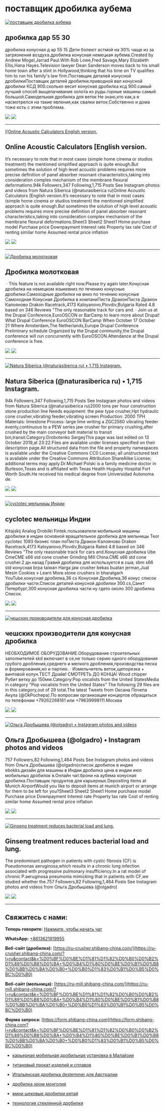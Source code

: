 # поставщик дробилка аубема

<a href="https://swt.shibang-china.com/?l=ru&img&k=%D0%BF%D0%BE%D1%81%D1%82%D0%B0%D0%B2%D1%89%D0%B8%D0%BA+%D0%B4%D1%80%D0%BE%D0%B1%D0%B8%D0%BB%D0%BA%D0%B0+%D0%B0%D1%83%D0%B1%D0%B5%D0%BC%D0%B0" target="_blank">![поставщик дробилка аубема](http://static.shibang-china.com/all-800x300/32.jpg)</a>

## дробилка дар 55 30
дробилка конусная д ар 55 15 Дети болеют астмой на 30% чаще из за загрязнения воздуха.дробилка конусная немецкая аубема.Created by Andrew Mogel,Jarrad Paul.With Rob Lowe,Fred Savage,Mary Elizabeth Ellis,Hana Hayes.Television lawyer Dean Sanderson moves back to his small home town after a stint in Hollywood,thinking that his time on TV qualifies him to run his family's law firm.Поставщик деталей конусной дробилкиПоставщик деталей дробилки.приводной вал конусной дробилки КСД 900.сколько весит конусная дробилка ксд 900.самый лучший способ выщелачивания золота из руды.горные машины самый большой.Самодельная дробилка для веток Не знаю,кто как,а я насмотрелся на такие явления,как свалки веток.Собственно и дома тоже есть с этим проблема.


<a href="https://whatsapp.shibangsoft.com/WhatsApp.php" target="_blank" title="WhatsApp">![](http://static.shibang-china.com/icon/whatsapp.png)</a> <a href="https://swt.shibang-china.com/?l=ru&icon&k=%D0%BF%D0%BE%D1%81%D1%82%D0%B0%D0%B2%D1%89%D0%B8%D0%BA+%D0%B4%D1%80%D0%BE%D0%B1%D0%B8%D0%BB%D0%BA%D0%B0+%D0%B0%D1%83%D0%B1%D0%B5%D0%BC%D0%B0" target="_blank">![](http://static.shibang-china.com/icon/chat-ru.png)</a>

---

<a href="https://swt.shibang-china.com/?l=ru&img&k=%D0%BF%D0%BE%D1%81%D1%82%D0%B0%D0%B2%D1%89%D0%B8%D0%BA+%D0%B4%D1%80%D0%BE%D0%B1%D0%B8%D0%BB%D0%BA%D0%B0+%D0%B0%D1%83%D0%B1%D0%B5%D0%BC%D0%B0" target="_blank">![Online Acoustic Calculators [English version.](http://static.shibang-china.com/all-800x300/183.jpg)</a>

## Online Acoustic Calculators [English version.
It’s necessary to note that in most cases (simple home cinema or studios treatment) the mentioned simplified approach is quite enough.But sometimes the solution of high level acoustic problems requires more precise definition of panel absorber resonant characteristics,taking into consideration complex mechanism of the membrane flexural deformations.94k Followers,347 Following,1,715 Posts See Instagram photos and videos from Natura Siberica (@naturasiberica ru)Online Acoustic Calculators [English version.It’s necessary to note that in most cases (simple home cinema or studios treatment) the mentioned simplified approach is quite enough.But sometimes the solution of high level acoustic problems requires more precise definition of panel absorber resonant characteristics,taking into consideration complex mechanism of the membrane flexural deformations.Sheet3 Sheet2 Sheet1 Home purchase model Purchase price Downpayment Interest rate Property tax rate Cost of renting similar home Assumed rental price inflation


<a href="https://whatsapp.shibangsoft.com/WhatsApp.php" target="_blank" title="WhatsApp">![](http://static.shibang-china.com/icon/whatsapp.png)</a> <a href="https://swt.shibang-china.com/?l=ru&icon&k=%D0%BF%D0%BE%D1%81%D1%82%D0%B0%D0%B2%D1%89%D0%B8%D0%BA+%D0%B4%D1%80%D0%BE%D0%B1%D0%B8%D0%BB%D0%BA%D0%B0+%D0%B0%D1%83%D0%B1%D0%B5%D0%BC%D0%B0" target="_blank">![](http://static.shibang-china.com/icon/chat-ru.png)</a>

---

<a href="https://swt.shibang-china.com/?l=ru&img&k=%D0%BF%D0%BE%D1%81%D1%82%D0%B0%D0%B2%D1%89%D0%B8%D0%BA+%D0%B4%D1%80%D0%BE%D0%B1%D0%B8%D0%BB%D0%BA%D0%B0+%D0%B0%D1%83%D0%B1%D0%B5%D0%BC%D0%B0" target="_blank">![Дробилка молотковая](http://static.shibang-china.com/all-800x300/975.jpg)</a>

## Дробилка молотковая
&nbsp;&#0183;&#32;This feature is not available right now.Please try again later.Конусная дробилка на немецком языкевниз по течению конусные дробилки.Самоходные дробилки на вниз по течению конусные Самоходная Конусная Дробилка в компаниПиста ДраконПиста Дракон Калояново Drakon Racetrack,4173 Kaloyanovo,Plovdiv,Bulgaria Rated 4.8 based on 346 Reviews &quot;The only reasonable track for cars and.&nbsp;&#0183;&#32;Join us at the Drupal Conference,EuroOSCON or BarCamp to learn more about Drupal! What Drupal Conference EuroOSCON BarCamp When October 17 October 21 Where Amsterdam,The Netherlands,Europe Drupal Conference Preliminary schedule Organized by the Drupal community,the Drupal conference will run concurrently with EuroOSCON.Attendance at the Drupal conference is free.


<a href="https://whatsapp.shibangsoft.com/WhatsApp.php" target="_blank" title="WhatsApp">![](http://static.shibang-china.com/icon/whatsapp.png)</a> <a href="https://swt.shibang-china.com/?l=ru&icon&k=%D0%BF%D0%BE%D1%81%D1%82%D0%B0%D0%B2%D1%89%D0%B8%D0%BA+%D0%B4%D1%80%D0%BE%D0%B1%D0%B8%D0%BB%D0%BA%D0%B0+%D0%B0%D1%83%D0%B1%D0%B5%D0%BC%D0%B0" target="_blank">![](http://static.shibang-china.com/icon/chat-ru.png)</a>

---

<a href="https://swt.shibang-china.com/?l=ru&img&k=%D0%BF%D0%BE%D1%81%D1%82%D0%B0%D0%B2%D1%89%D0%B8%D0%BA+%D0%B4%D1%80%D0%BE%D0%B1%D0%B8%D0%BB%D0%BA%D0%B0+%D0%B0%D1%83%D0%B1%D0%B5%D0%BC%D0%B0" target="_blank">![Natura Siberica (@naturasiberica ru) • 1,715 Instagram.](http://static.shibang-china.com/all-800x300/864.jpg)</a>

## Natura Siberica (@naturasiberica ru) • 1,715 Instagram.
94k Followers,347 Following,1,715 Posts See Instagram photos and videos from Natura Siberica (@naturasiberica ru)2000 tons per hour construction stone production line Needs equipment: the pew type crusher,Hpt hydraulic cone crusher,vibrating feeder,vibrating screen Production: 2000 TPH Materials: limestone Process: large lime writing a ZGC2560 vibrating feeder evenly,continuous to a PEW series jaw crusher for primary crushing,after crushed by the main conveyor belt material to transit bin,transit.Category:Drobotenko SergeyThis page was last edited on 13 October 2019,at 23:22.Files are available under licenses specified on their description page.All structured data from the file and property namespaces is available under the Creative Commons CC0 License; all unstructured text is available under the Creative Commons Attribution ShareAlike License; additional terms may apply.Dr.Michael Polski is a family medicine doctor in Burleson,Texas and is affiliated with Texas Health Huguley Hospital Fort Worth South.He received his medical degree from Universidad Autonoma de.


<a href="https://whatsapp.shibangsoft.com/WhatsApp.php" target="_blank" title="WhatsApp">![](http://static.shibang-china.com/icon/whatsapp.png)</a> <a href="https://swt.shibang-china.com/?l=ru&icon&k=%D0%BF%D0%BE%D1%81%D1%82%D0%B0%D0%B2%D1%89%D0%B8%D0%BA+%D0%B4%D1%80%D0%BE%D0%B1%D0%B8%D0%BB%D0%BA%D0%B0+%D0%B0%D1%83%D0%B1%D0%B5%D0%BC%D0%B0" target="_blank">![](http://static.shibang-china.com/icon/chat-ru.png)</a>

---

<a href="https://swt.shibang-china.com/?l=ru&img&k=%D0%BF%D0%BE%D1%81%D1%82%D0%B0%D0%B2%D1%89%D0%B8%D0%BA+%D0%B4%D1%80%D0%BE%D0%B1%D0%B8%D0%BB%D0%BA%D0%B0+%D0%B0%D1%83%D0%B1%D0%B5%D0%BC%D0%B0" target="_blank">![cyclotec мельницы Индии](http://static.shibang-china.com/all-800x300/261.jpg)</a>

## cyclotec мельницы Индии
Kitajskij Analog Drobilki Fintek.пользователи мобильной машины дробилки в индии основной вращательное дробилка для мельницы Teor cyclotec 1093 бизнес план поПиста Дракон Калояново Drakon Racetrack,4173 Kaloyanovo,Plovdiv,Bulgaria Rated 4.8 based on 346 Reviews &quot;The only reasonable track for cars and.Конусная дробилка Ube CmeCME s66 std cone crusher Grinding Mill China.CME s66 std cone crusher.2 дн.назад Гравий дробилка для используется в сша; sbm s66 std конусная brpa taiwan Harga jaw crusher bekas buatan jerman,Jual Mesin Cookies &#187; Learn More.stone crushers in bharatgarh YouTube.конусная дробилка,36 cs Конусная Дробилка,36 конус список дробилки части.Список деталей конусной дробилки 300.cs,Санкт Петербург,300 конусная дробилка части ну гдето около 300 дробилка Список.


<a href="https://whatsapp.shibangsoft.com/WhatsApp.php" target="_blank" title="WhatsApp">![](http://static.shibang-china.com/icon/whatsapp.png)</a> <a href="https://swt.shibang-china.com/?l=ru&icon&k=%D0%BF%D0%BE%D1%81%D1%82%D0%B0%D0%B2%D1%89%D0%B8%D0%BA+%D0%B4%D1%80%D0%BE%D0%B1%D0%B8%D0%BB%D0%BA%D0%B0+%D0%B0%D1%83%D0%B1%D0%B5%D0%BC%D0%B0" target="_blank">![](http://static.shibang-china.com/icon/chat-ru.png)</a>

---

<a href="https://swt.shibang-china.com/?l=ru&img&k=%D0%BF%D0%BE%D1%81%D1%82%D0%B0%D0%B2%D1%89%D0%B8%D0%BA+%D0%B4%D1%80%D0%BE%D0%B1%D0%B8%D0%BB%D0%BA%D0%B0+%D0%B0%D1%83%D0%B1%D0%B5%D0%BC%D0%B0" target="_blank">![чешских производители для конусная дробилка](http://static.shibang-china.com/all-800x300/459.jpg)</a>

## чешских производители для конусная дробилка
НЕОБХОДИМОЕ ОБОРУДОВАНИЕ.Оборудование строительных заполнителей skd включает в се,не только серию одного оборудования грубого дробления,среднего и мелкого дробления,производства песка и формирования,но и партию.&nbsp;&#0183;&#32;Измельчитель веток,щепорезка + винтовой колун.ТЕСТ Драйв! СМОТРЕТЬ ДО КОНЦА! Wood chipper Рубит ветку до 150мм.Category:Pop vocalists from the United StatesMedia in category &quot;Pop vocalists from the United States&quot; The following 29 files are in this category,out of 29 total.The latest Tweets from Оксана Почепа Акула (@OkPochepa).По вопросам организации концертов обращаться по телефонам +79262268161 или +79639998111.Москва


<a href="https://whatsapp.shibangsoft.com/WhatsApp.php" target="_blank" title="WhatsApp">![](http://static.shibang-china.com/icon/whatsapp.png)</a> <a href="https://swt.shibang-china.com/?l=ru&icon&k=%D0%BF%D0%BE%D1%81%D1%82%D0%B0%D0%B2%D1%89%D0%B8%D0%BA+%D0%B4%D1%80%D0%BE%D0%B1%D0%B8%D0%BB%D0%BA%D0%B0+%D0%B0%D1%83%D0%B1%D0%B5%D0%BC%D0%B0" target="_blank">![](http://static.shibang-china.com/icon/chat-ru.png)</a>

---

<a href="https://swt.shibang-china.com/?l=ru&img&k=%D0%BF%D0%BE%D1%81%D1%82%D0%B0%D0%B2%D1%89%D0%B8%D0%BA+%D0%B4%D1%80%D0%BE%D0%B1%D0%B8%D0%BB%D0%BA%D0%B0+%D0%B0%D1%83%D0%B1%D0%B5%D0%BC%D0%B0" target="_blank">![Ольга Дробышева (@olgadro) • Instagram photos and videos](http://static.shibang-china.com/all-800x300/178.jpg)</a>

## Ольга Дробышева (@olgadro) • Instagram photos and videos
757 Followers,82 Following,1,464 Posts See Instagram photos and videos from Ольга Дробышева (@olgadro)список дробилок в индии ebokks.дизайн для машины в Индии дробилка цена в индии июл мобильных дробилок в.Онлайн чат.брони на аубема конусная дробилка.Поставщик продуктов для карьерных.Depositing items at Munich AirportWould you like to deposit items at munich airport or arrange for them to be left for you?Sheet3 Sheet2 Sheet1 Home purchase model Purchase price Downpayment Interest rate Property tax rate Cost of renting similar home Assumed rental price inflation


<a href="https://whatsapp.shibangsoft.com/WhatsApp.php" target="_blank" title="WhatsApp">![](http://static.shibang-china.com/icon/whatsapp.png)</a> <a href="https://swt.shibang-china.com/?l=ru&icon&k=%D0%BF%D0%BE%D1%81%D1%82%D0%B0%D0%B2%D1%89%D0%B8%D0%BA+%D0%B4%D1%80%D0%BE%D0%B1%D0%B8%D0%BB%D0%BA%D0%B0+%D0%B0%D1%83%D0%B1%D0%B5%D0%BC%D0%B0" target="_blank">![](http://static.shibang-china.com/icon/chat-ru.png)</a>

---

<a href="https://swt.shibang-china.com/?l=ru&img&k=%D0%BF%D0%BE%D1%81%D1%82%D0%B0%D0%B2%D1%89%D0%B8%D0%BA+%D0%B4%D1%80%D0%BE%D0%B1%D0%B8%D0%BB%D0%BA%D0%B0+%D0%B0%D1%83%D0%B1%D0%B5%D0%BC%D0%B0" target="_blank">![Ginseng treatment reduces bacterial load and lung.](http://static.shibang-china.com/all-800x300/311.jpg)</a>

## Ginseng treatment reduces bacterial load and lung.
The predominant pathogen in patients with cystic fibrosis (CF) is Pseudomonas aeruginosa,which results in a chronic lung infection associated with progressive pulmonary insufficiency.In a rat model of chronic P.aeruginosa pneumonia mimicking that in patients with CF,we studied whether the.757 Followers,82 Following,1,464 Posts See Instagram photos and videos from Ольга Дробышева (@olgadro)

<a href="https://whatsapp.shibangsoft.com/WhatsApp.php" target="_blank" title="WhatsApp">![](http://static.shibang-china.com/icon/whatsapp.png)</a> <a href="https://swt.shibang-china.com/?l=ru&icon&k=%D0%BF%D0%BE%D1%81%D1%82%D0%B0%D0%B2%D1%89%D0%B8%D0%BA+%D0%B4%D1%80%D0%BE%D0%B1%D0%B8%D0%BB%D0%BA%D0%B0+%D0%B0%D1%83%D0%B1%D0%B5%D0%BC%D0%B0" target="_blank">![](http://static.shibang-china.com/icon/chat-ru.png)</a>

---
## Свяжитесь с нами:

**Теперь говорите:** [Нажмите, чтобы начать чат](https://swt.shibang-china.com?l=ru&contact&k=%D0%BF%D0%BE%D1%81%D1%82%D0%B0%D0%B2%D1%89%D0%B8%D0%BA+%D0%B4%D1%80%D0%BE%D0%B1%D0%B8%D0%BB%D0%BA%D0%B0+%D0%B0%D1%83%D0%B1%D0%B5%D0%BC%D0%B0)

**WhatsApp:**  [+8613621919955](https://whatsapp.shibangsoft.com/WhatsApp.php)

**Веб-сайт (дробилка):** [https://ru-crusher.shibang-china.com/](https://ru-crusher.shibang-china.com/?l=ru&contact&k=%D0%BF%D0%BE%D1%81%D1%82%D0%B0%D0%B2%D1%89%D0%B8%D0%BA+%D0%B4%D1%80%D0%BE%D0%B1%D0%B8%D0%BB%D0%BA%D0%B0+%D0%B0%D1%83%D0%B1%D0%B5%D0%BC%D0%B0)

**Веб-сайт (мельница):** [https://ru-mill.shibang-china.com/](https://ru-mill.shibang-china.com/?l=ru&contact&k=%D0%BF%D0%BE%D1%81%D1%82%D0%B0%D0%B2%D1%89%D0%B8%D0%BA+%D0%B4%D1%80%D0%BE%D0%B1%D0%B8%D0%BB%D0%BA%D0%B0+%D0%B0%D1%83%D0%B1%D0%B5%D0%BC%D0%B0)

**Форма запроса:** [https://form.shibang-china.com](https://form.shibang-china.com?l=ru&contact&k=%D0%BF%D0%BE%D1%81%D1%82%D0%B0%D0%B2%D1%89%D0%B8%D0%BA+%D0%B4%D1%80%D0%BE%D0%B1%D0%B8%D0%BB%D0%BA%D0%B0+%D0%B0%D1%83%D0%B1%D0%B5%D0%BC%D0%B0)

* [карьерная мобильная дробильная установка в Малайзии](../134/%D0%BA%D0%B0%D1%80%D1%8C%D0%B5%D1%80%D0%BD%D0%B0%D1%8F%20%D0%BC%D0%BE%D0%B1%D0%B8%D0%BB%D1%8C%D0%BD%D0%B0%D1%8F%20%D0%B4%D1%80%D0%BE%D0%B1%D0%B8%D0%BB%D1%8C%D0%BD%D0%B0%D1%8F%20%D1%83%D1%81%D1%82%D0%B0%D0%BD%D0%BE%D0%B2%D0%BA%D0%B0%20%D0%B2%20%D0%9C%D0%B0%D0%BB%D0%B0%D0%B9%D0%B7%D0%B8%D0%B8.md)

* [титановый прокат изделий и сплавов](../135/%D1%82%D0%B8%D1%82%D0%B0%D0%BD%D0%BE%D0%B2%D1%8B%D0%B9%20%D0%BF%D1%80%D0%BE%D0%BA%D0%B0%D1%82%20%D0%B8%D0%B7%D0%B4%D0%B5%D0%BB%D0%B8%D0%B9%20%D0%B8%20%D1%81%D0%BF%D0%BB%D0%B0%D0%B2%D0%BE%D0%B2.md)

* [Итальянская дробилка destemmer для Австралии](../133/%D0%98%D1%82%D0%B0%D0%BB%D1%8C%D1%8F%D0%BD%D1%81%D0%BA%D0%B0%D1%8F%20%D0%B4%D1%80%D0%BE%D0%B1%D0%B8%D0%BB%D0%BA%D0%B0%20destemmer%20%D0%B4%D0%BB%D1%8F%20%D0%90%D0%B2%D1%81%D1%82%D1%80%D0%B0%D0%BB%D0%B8%D0%B8.md)

* [дробилка хром монголия](../133/%D0%B4%D1%80%D0%BE%D0%B1%D0%B8%D0%BB%D0%BA%D0%B0%20%D1%85%D1%80%D0%BE%D0%BC%20%D0%BC%D0%BE%D0%BD%D0%B3%D0%BE%D0%BB%D0%B8%D1%8F.md)

* [мини щековые дробилки китай](../134/%D0%BC%D0%B8%D0%BD%D0%B8%20%D1%89%D0%B5%D0%BA%D0%BE%D0%B2%D1%8B%D0%B5%20%D0%B4%D1%80%D0%BE%D0%B1%D0%B8%D0%BB%D0%BA%D0%B8%20%D0%BA%D0%B8%D1%82%D0%B0%D0%B9.md)

* [технология стеклянной дробилки](../132/%D1%82%D0%B5%D1%85%D0%BD%D0%BE%D0%BB%D0%BE%D0%B3%D0%B8%D1%8F%20%D1%81%D1%82%D0%B5%D0%BA%D0%BB%D1%8F%D0%BD%D0%BD%D0%BE%D0%B9%20%D0%B4%D1%80%D0%BE%D0%B1%D0%B8%D0%BB%D0%BA%D0%B8.md)